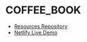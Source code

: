 # COFFEE_BOOK


- [Resources Repository](https://github.com/shakilahmedatik/coffee-book-resources)
- [Netlify Live Demo](https://coffee-book-ph1.netlify.app/)
